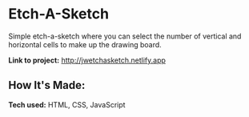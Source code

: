 # Etch-A-Sketch

Simple etch-a-sketch where you can select the number of vertical and horizontal cells to make up the drawing board.

**Link to project:** http://jwetchasketch.netlify.app

## How It's Made:

**Tech used:** HTML, CSS, JavaScript
